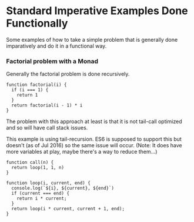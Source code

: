 # Standard Imperative Examples Done Functionally

Some examples of how to take a simple problem that is generally done imparatively and do it in a functional way.

### Factorial problem with a Monad

Generally the factorial problem is done recursively.

```
function factorial(i) {
  if (i === 1) {
    return 1
  }
  return factorial(i - 1) * i
}
```

The problem with this approach at least is that it is not tail-call optimized and so will have call stack issues.

This example is using tail-recursion. ES6 is supposed to support this but doesn't (as of Jul 2016) so the same issue will occur. 
(Note: It does have more variables at play, maybe there's a way to reduce them...)

```
function call(n) {
  return loop(1, 1, n)
}

function loop(i, current, end) {
  console.log(`${i}, ${current}, ${end}`)
  if (current === end) {
    return i * current;
  }
  return loop(i * current, current + 1, end);
}
```

